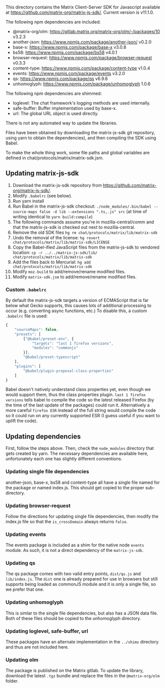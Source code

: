 This directory contains the Matrix Client-Server SDK for Javascript available
at https://github.com/matrix-org/matrix-js-sdk/. Current version is v11.1.0.

The following npm dependencies are included:

* @matrix-org/olm: https://gitlab.matrix.org/matrix-org/olm/-/packages/10 v3.2.3
* another-json: https://www.npmjs.com/package/another-json/ v0.2.0
* base-x: https://www.npmjs.com/package/base-x v3.0.8
* bs58: https://www.npmjs.com/package/bs58 v4.0.1
* browser-request: https://www.npmjs.com/package/browser-request v0.3.3
* content-type: https://www.npmjs.com/package/content-type v1.0.4
* events: https://www.npmjs.com/package/events v3.2.0
* qs: https://www.npmjs.com/package/qs v6.9.6
* unhomoglyph: https://www.npmjs.com/package/unhomoglyph 1.0.6

The following npm dependencies are shimmed:

* loglevel: The chat framework's logging methods are used internally.
* safe-buffer: Buffer implementation used by base-x.
* url: The global URL object is used directly.

There is not any automated way to update the libraries.

Files have been obtained by downloading the matrix-js-sdk git repository,
using yarn to obtain the dependencies), and then compiling the SDK using Babel.

To make the whole thing work, some file paths and global variables are defined
in chat/protocols/matrix/matrix-sdk.jsm.

## Updating matrix-js-sdk

1.  Download the matrix-js-sdk repository from https://github.com/matrix-org/matrix-js-sdk/.
2.  Modify `.babelrc` (see below).
3.  Run yarn install
4.  Run Babel in the matrix-js-sdk checkout:
    `./node_modules/.bin/babel --source-maps false -d lib --extensions ".ts,.js" src`
    (at time of writing identical to `yarn build:compile`)
5.  The following commands assume you're in mozilla-central/comm and that the
    matrix-js-sdk is checked out next to mozilla-central.
6.  Remove the old SDK files `hg rm chat/protocols/matrix/lib/matrix-sdk`
7.  Undo the removal of the license: `hg revert chat/protocols/matrix/lib/matrix-sdk/LICENSE`
8.  Copy the Babel-ified JavaScript files from the matrix-js-sdk to vendored
    location: `cp -r ../../matrix-js-sdk/lib/ chat/protocols/matrix/lib/matrix-sdk`
9.  Add the files back to Mercurial: `hg add chat/protocols/matrix/lib/matrix-sdk`
10. Modify `moz.build` to add/remove/rename modified files.
11. Modify `matrix-sdk.jsm` to add/remove/rename modified files.

### Custom `.babelrc`

By default the matrix-js-sdk targets a version of ECMAScript that is far below
what Gecko supports, this causes lots of additional processing to occur (e.g.
converting async functions, etc.) To disable this, a custom `.babelrc` file is
used:

```javascript
{
    "sourceMaps": false,
    "presets": [
        ["@babel/preset-env", {
            "targets": "last 1 firefox versions",
            "modules": "commonjs"
        }],
        "@babel/preset-typescript"
    ],
    "plugins": [
        "@babel/plugin-proposal-class-properties"
    ]
}
```

Babel doesn't natively understand class properties yet, even though we would
support them, thus the class properties plugin. `last 1 firefox versions` tells
babel to compile the code so the latest released Firefox (by the time of the
last update of the packages) could run it. Alternatively a more careful
`firefox ESR` instead of the full string would compile the code so it could run
on any currently supported ESR (I guess useful if you want to uplift the code).

## Updating dependencies

First, follow the steps above. Then, check the `node_modules` directory that
gets created by yarn. The necessary dependencies are available here,
unfortunately each one has slightly different conventions.

### Updating single file dependencies

another-json, base-x, bs58 and content-type all have a single file
named for the package or named index.js. This should get copied to the proper
sub-directory.

### Updating browser-request

Follow the directions for updating single file dependencies, then modify the
index.js file so that the `is_crossDomain` always returns `false`.

### Updating events

The events package is included as a shim for the native node `events` module.
As such, it is not a direct dependency of the `matrix-js-sdk`.

### Updating qs

The qs package comes with two valid entry points, `dist/qs.js` and
`lib/index.js`. The `dist` one is already prepared for use in browsers
but still supports being loaded as commonJS module and it is only a single
file, so we prefer that one.

### Updating unhomoglyph

This is simlar to the single file dependencies, but also has a JSON data file.
Both of these files should be copied to the unhomoglyph directory.

### Updating loglevel, safe-buffer, url

These packages have an alternate implementation in the `../shims` directory and
thus are not included here.

### Updating olm

The package is published on the Matrix gitlab. To update the library, download
the latest `.tgz` bundle and replace the files in the `@matrix-org/olm` folder.

